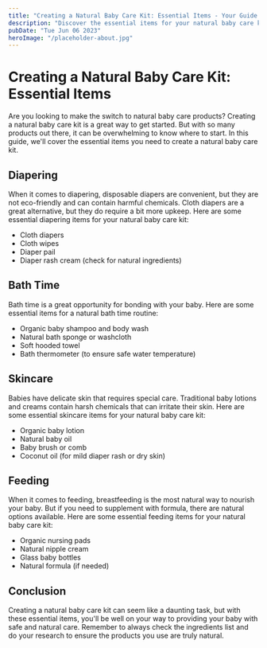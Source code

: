 ```yaml
---
title: "Creating a Natural Baby Care Kit: Essential Items - Your Guide to Natural Baby Care"
description: "Discover the essential items for your natural baby care kit. From diapering to skincare, we&#39;ve got you covered. Make the switch today with our guide."
pubDate: "Tue Jun 06 2023"
heroImage: "/placeholder-about.jpg"
---
```


# Creating a Natural Baby Care Kit: Essential Items

Are you looking to make the switch to natural baby care products? Creating a natural baby care kit is a great way to get started. But with so many products out there, it can be overwhelming to know where to start. In this guide, we&#39;ll cover the essential items you need to create a natural baby care kit.

## Diapering

When it comes to diapering, disposable diapers are convenient, but they are not eco-friendly and can contain harmful chemicals. Cloth diapers are a great alternative, but they do require a bit more upkeep. Here are some essential diapering items for your natural baby care kit:

- Cloth diapers
- Cloth wipes
- Diaper pail
- Diaper rash cream (check for natural ingredients)

## Bath Time

Bath time is a great opportunity for bonding with your baby. Here are some essential items for a natural bath time routine:

- Organic baby shampoo and body wash
- Natural bath sponge or washcloth
- Soft hooded towel
- Bath thermometer (to ensure safe water temperature)

## Skincare

Babies have delicate skin that requires special care. Traditional baby lotions and creams contain harsh chemicals that can irritate their skin. Here are some essential skincare items for your natural baby care kit:

- Organic baby lotion
- Natural baby oil
- Baby brush or comb
- Coconut oil (for mild diaper rash or dry skin)

## Feeding

When it comes to feeding, breastfeeding is the most natural way to nourish your baby. But if you need to supplement with formula, there are natural options available. Here are some essential feeding items for your natural baby care kit:

- Organic nursing pads
- Natural nipple cream
- Glass baby bottles
- Natural formula (if needed)

## Conclusion

Creating a natural baby care kit can seem like a daunting task, but with these essential items, you&#39;ll be well on your way to providing your baby with safe and natural care. Remember to always check the ingredients list and do your research to ensure the products you use are truly natural.